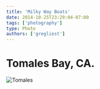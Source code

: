 ```yaml
---
title: 'Milky Way Boats'
date: 2014-10-25T23:29:04-07:00
tags: ['photography']
type: Photo
authors: ['gregliest']
---
```


# Tomales Bay, CA.

![Tomales](/static/images/photography/milky-way-boats.jpg)
